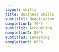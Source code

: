 ```yaml
---
layout: skills
title: Business Skills
subtitle1: Negotiation
completion1: 70°%
subtitle2: Accounting
completion2: 80°%
subtitle3: Investing
completion3: 80°%
---
```

